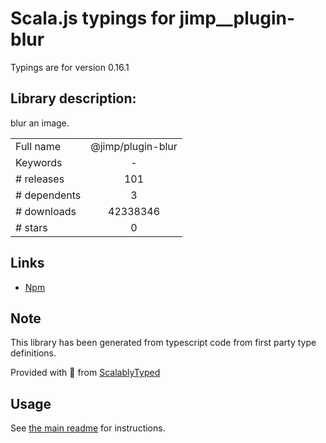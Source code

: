 
# Scala.js typings for jimp__plugin-blur

Typings are for version 0.16.1

## Library description:
blur an image.

|                    |                 |
| ------------------ | :-------------: |
| Full name          | @jimp/plugin-blur |
| Keywords           | - |
| # releases         | 101 |
| # dependents       | 3 |
| # downloads        | 42338346 |
| # stars            | 0 |

## Links
- [Npm](https://www.npmjs.com/package/%40jimp%2Fplugin-blur)
    


## Note
This library has been generated from typescript code from first party type definitions.

Provided with :purple_heart: from [ScalablyTyped](https://github.com/oyvindberg/ScalablyTyped)

## Usage
See [the main readme](../../readme.md) for instructions.


